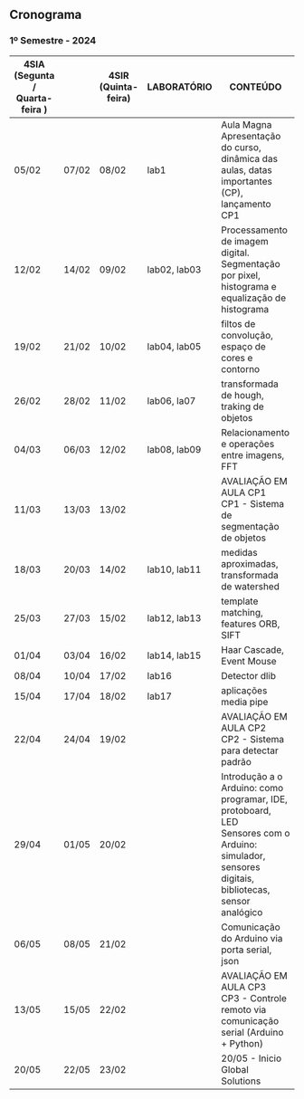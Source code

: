 ## Cronograma

### 1º Semestre - 2024

| 4SIA<br>(Segunta / Quarta-feira ) |       | 4SIR<br>(Quinta-feira) | LABORATÓRIO  | CONTEÚDO                                                                                                                                            |
|-----------------------------------|-------|------------------------|--------------|-----------------------------------------------------------------------------------------------------------------------------------------------------|
| 05/02                             | 07/02 | 08/02                  | lab1         | Aula Magna<br>Apresentação do curso, dinâmica das aulas, datas importantes (CP), lançamento CP1                                                     |
| 12/02                             | 14/02 | 09/02                  | lab02, lab03 | Processamento de imagem digital. Segmentação por pixel, histograma e equalização de histograma                                                      |
| 19/02                             | 21/02 | 10/02                  | lab04, lab05 | filtos de convolução, espaço de cores e contorno                                                                                                    |
| 26/02                             | 28/02 | 11/02                  | lab06, la07  | transformada de hough, traking de objetos                                                                                                           |
| 04/03                             | 06/03 | 12/02                  | lab08, lab09 | Relacionamento e operações entre imagens, FFT                                                                                                       |
| 11/03                             | 13/03 | 13/02                  |              | AVALIAÇÃO EM AULA CP1<br>CP1 - Sistema de segmentação de objetos                                                                                    |
| 18/03                             | 20/03 | 14/02                  | lab10, lab11 | medidas aproximadas, transformada de watershed                                                                                                      |
| 25/03                             | 27/03 | 15/02                  | lab12, lab13 | template matching, features ORB, SIFT                                                                                                               |
| 01/04                             | 03/04 | 16/02                  | lab14, lab15 | Haar Cascade, Event Mouse                                                                                                                           |
| 08/04                             | 10/04 | 17/02                  | lab16        | Detector dlib                                                                                                                                       |
| 15/04                             | 17/04 | 18/02                  | lab17        | aplicações media pipe                                                                                                                               |
| 22/04                             | 24/04 | 19/02                  |              | AVALIAÇÃO EM AULA CP2<br>CP2 - Sistema para detectar padrão                                                                                         |
| 29/04                             | 01/05 | 20/02                  |              | Introdução a o Arduino: como programar, IDE, protoboard, LED<br>Sensores com o Arduino: simulador, sensores digitais, bibliotecas, sensor analógico |
| 06/05                             | 08/05 | 21/02                  |              | Comunicação do Arduino via porta serial, json                                                                                                       |
| 13/05                             | 15/05 | 22/02                  |              | AVALIAÇÃO EM AULA CP3<br>CP3 - Controle remoto via comunicação serial (Arduino + Python)                                                            |
| 20/05                             | 22/05 | 23/02                  |              | 20/05 - Inicio Global Solutions                                                                                                                     |
<!---
### 2 Semestre

| 4SIA<br>(4Aulas) | 4SIS<br>(4Aulas) | CONTEÚDO | LABORATÓRIO | OBSERVAÇÃO | Feriados |
|:---:|:---:|:---:|:---:|:---:|:---:|
| <s>31/07</s> | 03/08 | Estamos de volta com IoT: Conhecendo o com Node-red e o protocolo MQTT | lab1, lab2 | 02/08 - Retorno das aulas |  |
| 07/08 | 10/08 | Comunicação serial entre Arduino e o Node-RED | lab3 |  |  |
| 14/08 | 17/08 | Raspberry Pi - o que é, boot e configs iniciais; Programando os GPIO e usando outras libs  | lab4 |  |  |
| 21/08 | 24/08 | Raspberry Pi: Montando um Webserver em Flask | lab 5 e lab6 |  |  |
| 28/08 | 31/08 | AVALIAÇÃO EM AULA CP4 (grupo)<br>CP4 - Sistemas Embarcados e IoT | --- | AVALIAÇÃO EM AULA CP4 - 4SIR | Entrega - CP4 |
| 04/09 | <s>07/09</s> | avaliação cp4 turma 4SIA | --- | AVALIAÇÃO EM AULA CP4 - 4SIA | 07/09 (quinta-feira) - Independência do Brasil |
| 11/09 | 14/09 | Intro IA: Dados - Processamento e Visualização  | [lab1](aulas/IA/lab01/dataframe.ipynb) |  |  |
| 18/09 | 21/09 | ML: Aprendizado supervisionado - Classificação e Regressão | [lab2](aulas/IA/lab02/classificador-knn.ipynb), [lab3](aulas/IA/lab03/regressao.ipynb), [lab4](aulas/IA/lab04/dicasDePreprocessamento.ipynb), [lab5](aulas/IA/lab05/validacaocruzada.ipynb) |  |  |
| 25/09 | 28/09 | DL: redes neurais e Perceptron e MLP | lab 6, lab7, batalha das redes |  |  |
| 02/10 | 05/10 | DL: CNNs e transfer learning | lab8, lab9 |  |  |
| 09/10 | <s>12/10</s> | Aula estudio para desenvolvimento do projeto |  |  | 12/10 (quinta-feira) - N. Sr.a Aparecida |
| 16/10 | 19/10 | DL: CNNs e transfer learning | lab8, lab9 |  |  |
| 23/10 | 26/10 | Semana NEXT | lab10  | Semana NEXT | 28/10 (sabado) - NEXT |
| 30/10 | <s>02/11</s> | AVALIAÇÃO EM AULA CP5 (grupo)<br>CP5 - Machine learning e Deep Learning. | AVALIAÇÃO EM AULA CP5  | Entrega - CP5 | 02/11 (quinta-feira) - Finados |
| 06/11 | 09/11 | Data final para entrega das atividades "Desafios" de AVALIAÇÃO CP6 (individual)<br>CP6 - É a méia ponderada das atividades "Desafios" lançadas ao longo do semestre. |  | NOTA CP6 |  |
| <s>13/11</s> | <s>16/11</s> | Período de aplicações das Provas Semestrais |  | Provas |  |



--->
